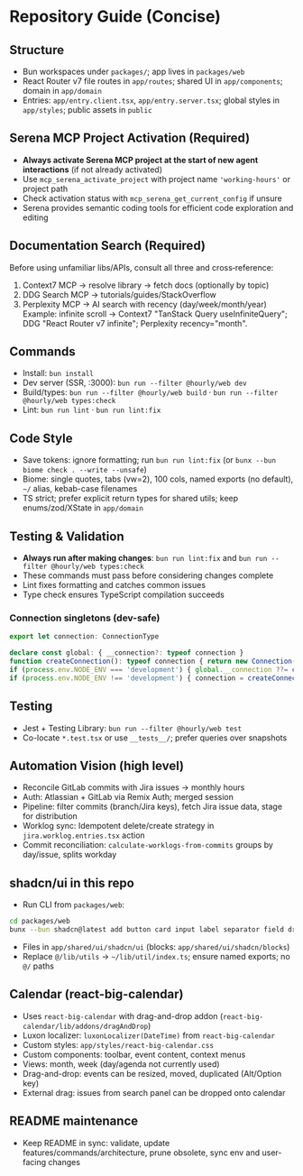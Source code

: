 # Repository Guide (Concise)

## Structure
- Bun workspaces under `packages/`; app lives in `packages/web`
- React Router v7 file routes in `app/routes`; shared UI in `app/components`; domain in `app/domain`
- Entries: `app/entry.client.tsx`, `app/entry.server.tsx`; global styles in `app/styles`; public assets in `public`

## Serena MCP Project Activation (Required)
- **Always activate Serena MCP project at the start of new agent interactions** (if not already activated)
- Use `mcp_serena_activate_project` with project name `'working-hours'` or project path
- Check activation status with `mcp_serena_get_current_config` if unsure
- Serena provides semantic coding tools for efficient code exploration and editing

## Documentation Search (Required)
Before using unfamiliar libs/APIs, consult all three and cross‑reference:
1) Context7 MCP → resolve library → fetch docs (optionally by topic)
2) DDG Search MCP → tutorials/guides/StackOverflow
3) Perplexity MCP → AI search with recency (day/week/month/year)
Example: infinite scroll → Context7 "TanStack Query useInfiniteQuery"; DDG "React Router v7 infinite"; Perplexity recency="month".

## Commands
- Install: `bun install`
- Dev server (SSR, :3000): `bun run --filter @hourly/web dev`
- Build/types: `bun run --filter @hourly/web build` · `bun run --filter @hourly/web types:check`
- Lint: `bun run lint` · `bun run lint:fix`
## Code Style
- Save tokens: ignore formatting; run `bun run lint:fix` (or `bunx --bun biome check . --write --unsafe`)
- Biome: single quotes, tabs (vw=2), 100 cols, named exports (no default), `~/` alias, kebab-case filenames
- TS strict; prefer explicit return types for shared utils; keep enums/zod/XState in `app/domain`

## Testing & Validation
- **Always run after making changes**: `bun run lint:fix` and `bun run --filter @hourly/web types:check`
- These commands must pass before considering changes complete
- Lint fixes formatting and catches common issues
- Type check ensures TypeScript compilation succeeds

### Connection singletons (dev-safe)
```ts
export let connection: ConnectionType

declare const global: { __connection?: typeof connection }
function createConnection(): typeof connection { return new Connection(process.env.CONNECTION_URL ?? '') }
if (process.env.NODE_ENV === 'development') { global.__connection ??= createConnection(); connection = global.__connection }
if (process.env.NODE_ENV !== 'development') { connection = createConnection() }
```

## Testing
- Jest + Testing Library: `bun run --filter @hourly/web test`
- Co-locate `*.test.tsx` or use `__tests__/`; prefer queries over snapshots

## Automation Vision (high level)
- Reconcile GitLab commits with Jira issues → monthly hours
- Auth: Atlassian + GitLab via Remix Auth; merged session
- Pipeline: filter commits (branch/Jira keys), fetch Jira issue data, stage for distribution
- Worklog sync: Idempotent delete/create strategy in `jira.worklog.entries.tsx` action
- Commit reconciliation: `calculate-worklogs-from-commits` groups by day/issue, splits workday

## shadcn/ui in this repo
- Run CLI from `packages/web`:
```bash
cd packages/web
bunx --bun shadcn@latest add button card input label separator field dropdown-menu popover select command calendar tooltip sheet breadcrumb badge avatar skeleton
```
- Files in `app/shared/ui/shadcn/ui` (blocks: `app/shared/ui/shadcn/blocks`)
- Replace `@/lib/utils` → `~/lib/util/index.ts`; ensure named exports; no `@/` paths

## Calendar (react-big-calendar)
- Uses `react-big-calendar` with drag-and-drop addon (`react-big-calendar/lib/addons/dragAndDrop`)
- Luxon localizer: `luxonLocalizer(DateTime)` from `react-big-calendar`
- Custom styles: `app/styles/react-big-calendar.css`
- Custom components: toolbar, event content, context menus
- Views: month, week (day/agenda not currently used)
- Drag-and-drop: events can be resized, moved, duplicated (Alt/Option key)
- External drag: issues from search panel can be dropped onto calendar

## README maintenance
- Keep README in sync: validate, update features/commands/architecture, prune obsolete, sync env and user-facing changes
